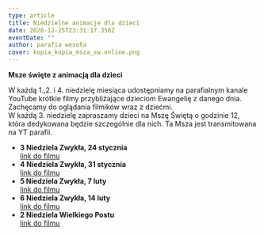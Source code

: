 ```yaml
---
type: article
title: Niedzielne animacje dla dzieci
date: 2020-12-25T23:31:17.356Z
eventDate: ""
author: parafia wesoła
cover: kopia_kopia_msza_sw.online.png
---
```

<!--StartFragment-->

**Msze święte z animacją dla dzieci**

W każdą 1.,2. i 4. niedzielę miesiąca udostępniamy na parafialnym kanale YouTube krótkie filmy przybliżające dzieciom Ewangelię z danego dnia. Zachęcamy do oglądania filmików wraz z dziećmi. \
W każdą 3. niedzielę zapraszamy dzieci na Mszę Świętą o godzinie 12, która dedykowana będzie szczególnie dla nich. Ta Msza jest transmitowana na YT parafii.

* **3 Niedziela Zwykła, 24 stycznia**\
  [link do filmu](https://youtu.be/vVCXFFykfYc)
* **4 Niedziela Zwykła, 31 stycznia**\
  [link do filmu](https://youtu.be/KNHA_-LhTJo)
* **5 Niedziela Zwykła, 7 luty**\
  [link do filmu](https://youtu.be/x_Xh2SmQRw8)
* **6 Niedziela Zwykła, 14 luty**\
  [link do filmu](https://youtu.be/mEhp6ae3awE)
* **2 Niedziela Wielkiego Postu**\
  [link do filmu](https://youtu.be/y6gbB7fF3UU)

<!--EndFragment-->
